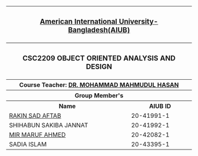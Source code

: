 <p align="center">
<table>
  <tr>
    <th colspan="2"><h3><a href="https://www.aiub.edu">American International University-Bangladesh(AIUB)</a></h3></h>
  </tr>

  <tr>
    <th colspan="2"><h3>CSC2209	OBJECT ORIENTED ANALYSIS AND DESIGN</h3></h>
  </tr>
  
  <tr>
    <th colspan="2">Course Teacher: <a href="https://cs.aiub.edu/profile/m.hasan">DR. MOHAMMAD MAHMUDUL HASAN</a></th>
  </tr>
  
  <tr>
    <th colspan="2">Group Member's</th>
  </tr>
  
  <tr>
    <th>Name</th>
    <th>AIUB ID</th>
  </tr>
  
  <tr>
    <td><a href="https://www.github.com/aftabrakinsad">RAKIN SAD AFTAB</a></td>
    <td>20-41991-1</td>
  </tr>
  
  <tr>
    <td>SHIHABUN SAKIBA JANNAT</td>
    <td>20-41992-1</td>
  </tr>
  
  <tr>
    <td><a href= "https://github.com/GloriousMir">MIR MARUF AHMED</a></td>
    <td>20-42082-1</td>
  </tr>
  
  <tr>
    <td>SADIA ISLAM</td>
    <td>20-43395-1</td>
  </tr>
  
</table>
</P>
